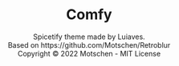 
<h1 align="center">Comfy </h1>
<p align="center">Spicetify theme made by Luiaves.<br>
Based on https://github.com/Motschen/Retroblur <br>
Copyright © 2022 Motschen - MIT License<br>




